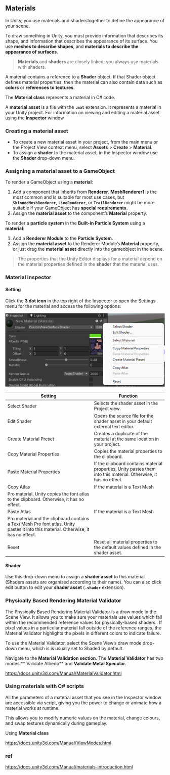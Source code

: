 ## Materials
In Unity, you use materials and shaderstogether to define the appearance of your scene.

To draw something in Unity, you must provide information that describes its shape, and information that describes the appearance of its surface. You use **meshes to describe shapes**, and **materials to describe the appearance of surfaces**.

> **Materials** and **shaders** are closely linked; you always use materials with shaders.

A material contains a reference to a **Shader** object. If that Shader object defines material properties, then the material can also contain data such as **colors** or **references to textures**.

The **Material class** represents a material in C# code. 

A **material asset** is a file with the **`.mat`** extension. It represents a material in your Unity project. For information on viewing and editing a material asset using the **Inspector** window


### Creating a material asset
-   To create a new material asset in your project, from the main menu or the Project View context menu, select **Assets** > **Create** > **Material**.
-   To assign a **shader** to the material asset, in the Inspector window use the **Shader** drop-down menu.


### Assigning a material asset to a GameObject
To render a GameObject using a **material**:

1. Add a component that inherits from **Renderer**. **MeshRenderer1** is the most common and is suitable for most use cases, but **`SkinnedMeshRenderer`**, **`LineRenderer`**, or **`TrailRenderer`** might be more suitable if your GameObject has **special requirements**.
2. Assign the **material asset** to the component’s **Material** property.

To render a **particle system** in the **Built-in Particle System** using a **material**:

1. Add a **Renderer Module** to the **Particle System**.
2. Assign the **material asset** to the Renderer Module’s **Material** property, or just drag the **material asset** directly into the gameobject in the scene.


> The properties that the Unity Editor displays for a material depend on the material properties defined in the **shader** that the material uses.



### Material inspector
#### Setting
Click the **3 dot icon** in the top right of the Inspector to open the Settings menu for the material and access the following options:


![](./img/material_setting.png)

| Setting | Function |
| --- | --- |
| Select Shader | Selects the shader asset in the Project view. |
| Edit Shader | Opens the source file for the shader asset in your default external text editor. |
| Create Material Preset | Creates a duplicate of the material at the same location in your project. |
| Copy Material Properties | Copies the material properties to the clipboard. |
| Paste Material Properties | If the clipboard contains material properties, Unity pastes them into this material. Otherwise, it has no effect. |
| Copy Atlas | If the material is a Text Mesh
 Pro material, Unity copies the font atlas to the clipboard. Otherwise, it has no effect. |
| Paste Atlas | If the material is a Text Mesh
 Pro material and the clipboard contains a Text Mesh Pro font atlas, Unity pastes it into this material. Otherwise, it has no effect. |
| Reset | Reset all material properties to the default values defined in the shader asset. |

#### Shader
Use this drop-down menu to assign a **shader asset** to this material. (Shaders assets are organised according to their name). You can also click edit button to edit your **shader asset** (**`.shader`** extension).

### Physically Based Rendering Material Validator

The Physically Based Rendering Material Validator is a draw mode in the Scene
 View. It allows you to make sure your materials use values which fall within the recommended reference values for physically-based shaders
. If pixel
 values in a particular material fall outside of the reference ranges, the Material Validator highlights the pixels in different colors to indicate failure.

To use the Material Validator, select the Scene View’s draw mode drop-down menu, which is is usually set to Shaded by default.


Navigate to the **Material Validation section**. The **Material Validato**r has two modes:** Validate Albedo** and **Validate Metal Specular**.

https://docs.unity3d.com/Manual/MaterialValidator.html


### Using materials with C# scripts
All the parameters of a material asset that you see in the Inspector window are accessible via script, giving you the power to change or animate how a material works at runtime.

This allows you to modify numeric values on the material, change colours, and swap textures dynamically during gameplay. 

Using **Material class**

https://docs.unity3d.com/Manual/ViewModes.html



### ref
https://docs.unity3d.com/Manual/materials-introduction.html
